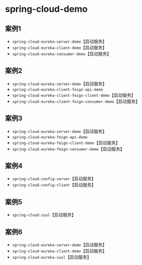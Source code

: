 # spring-cloud-demo

## 案例1
* `spring-cloud-eureka-server-demo`【启动服务】
* `spring-cloud-eureka-client-demo`【启动服务】
* `spring-cloud-eureka-consumer-demo`【启动服务】

## 案例2
* `spring-cloud-eureka-server-demo`【启动服务】
* `spring-cloud-eureka-client-feign-api-demo`
* `spring-cloud-eureka-client-feign-client-demo`【启动服务】
* `spring-cloud-eureka-client-feign-consumer-demo`【启动服务】

## 案例3
* `spring-cloud-eureka-server-demo`【启动服务】
* `spring-cloud-eureka-feign-api-demo`
* `spring-cloud-eureka-feign-client-demo`【启动服务】
* `spring-cloud-eureka-feign-consumer-demo`【启动服务】

## 案例4
* `spring-cloud-config-server`【启动服务】
* `spring-cloud-config-client`【启动服务】

## 案例5
* `spring-cloud-zuul`【启动服务】

## 案例6
* `spring-cloud-eureka-server-demo`【启动服务】
* `spring-cloud-eureka-client-demo`【启动服务】
* `spring-cloud-eureka-zuul`【启动服务】

